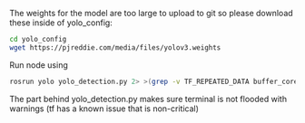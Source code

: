 The weights for the model are too large to upload to git so please download these inside of yolo_config:

```bash
cd yolo_config
wget https://pjreddie.com/media/files/yolov3.weights
```

Run node using 

```bash
rosrun yolo yolo_detection.py 2> >(grep -v TF_REPEATED_DATA buffer_core)
```

The part behind yolo_detection.py makes sure terminal is not flooded with warnings (tf has a known issue that is non-critical)
